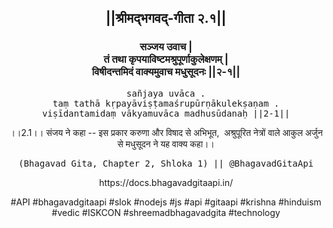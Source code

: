<center><h2>||श्रीमद्‍भगवद्‍-गीता २.१||</h2>
<h3>सञ्जय उवाच |<br/>तं तथा कृपयाविष्टमश्रुपूर्णाकुलेक्षणम् |<br/>विषीदन्तमिदं वाक्यमुवाच मधुसूदनः ||२-१||</h3>
<pre>sañjaya uvāca .<br/>taṃ tathā kṛpayāviṣṭamaśrupūrṇākulekṣaṇam .<br/>viṣīdantamidaṃ vākyamuvāca madhusūdanaḥ ||2-1||</pre>
<p>।।2.1।। संजय ने कहा -- इस प्रकार करुणा और विषाद से अभिभूत,  अश्रुपूरित नेत्रों वाले आकुल अर्जुन से मधुसूदन ने यह वाक्य कहा।।</p>
<pre>(Bhagavad Gita, Chapter 2, Shloka 1) || @BhagavadGitaApi</pre><p>https://docs.bhagavadgitaapi.in/</p><p>#API #bhagavadgitaapi #slok #nodejs #js #api #gitaapi #krishna #hinduism #vedic #ISKCON #shreemadbhagavadgita #technology</p></center>